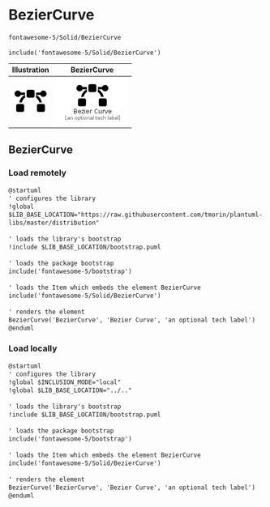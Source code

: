 # BezierCurve


```text
fontawesome-5/Solid/BezierCurve
```

```text
include('fontawesome-5/Solid/BezierCurve')
```



| Illustration | BezierCurve |
| :---: | :---: |
| ![illustration for Illustration](../../fontawesome-5/Solid/BezierCurve.png) | ![illustration for BezierCurve](../../fontawesome-5/Solid/BezierCurve.Local.png) |




## BezierCurve

### Load remotely
```plantuml
@startuml
' configures the library
!global $LIB_BASE_LOCATION="https://raw.githubusercontent.com/tmorin/plantuml-libs/master/distribution"

' loads the library's bootstrap
!include $LIB_BASE_LOCATION/bootstrap.puml

' loads the package bootstrap
include('fontawesome-5/bootstrap')

' loads the Item which embeds the element BezierCurve
include('fontawesome-5/Solid/BezierCurve')

' renders the element
BezierCurve('BezierCurve', 'Bezier Curve', 'an optional tech label')
@enduml
```

### Load locally
```plantuml
@startuml
' configures the library
!global $INCLUSION_MODE="local"
!global $LIB_BASE_LOCATION="../.."

' loads the library's bootstrap
!include $LIB_BASE_LOCATION/bootstrap.puml

' loads the package bootstrap
include('fontawesome-5/bootstrap')

' loads the Item which embeds the element BezierCurve
include('fontawesome-5/Solid/BezierCurve')

' renders the element
BezierCurve('BezierCurve', 'Bezier Curve', 'an optional tech label')
@enduml
```

